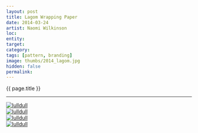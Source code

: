 ```yaml
---
layout: post
title: Lagom Wrapping Paper
date: 2014-03-24
artist: Naomi Wilkinson 
loc: 
entity: 
target: 
category: 
tags: [pattern, branding]
image: thumbs/2014_lagom.jpg
hidden: false
permalink:
---
```




<div class="highlight2">{{ page.title }}</div>

---



<div class="post_image">
	<a href="{{ site.baseurl }}/images/posts/2014_lagom/001.jpg" target="_blank">
	<img src="{{ site.baseurl }}/images/posts/2014_lagom/001.jpg" alt="lulldull"></a>
</div>

<div class="post_image">
	<a href="{{ site.baseurl }}/images/posts/2014_lagom/002.jpg" target="_blank">
	<img src="{{ site.baseurl }}/images/posts/2014_lagom/002.jpg" alt="lulldull"></a>
</div>

<div class="post_image">
	<a href="{{ site.baseurl }}/images/posts/2014_lagom/003.jpg" target="_blank">
	<img src="{{ site.baseurl }}/images/posts/2014_lagom/003.jpg" alt="lulldull"></a>
</div>

<div class="post_image">
	<a href="{{ site.baseurl }}/images/posts/2014_lagom/004.jpg" target="_blank">
	<img src="{{ site.baseurl }}/images/posts/2014_lagom/004.jpg" alt="lulldull"></a>
</div>


